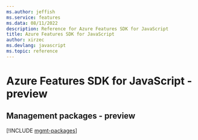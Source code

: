 ```yaml
---
ms.author: jeffish
ms.service: features
ms.data: 08/11/2022
description: Reference for Azure Features SDK for JavaScript
title: Azure Features SDK for JavaScript
author: xirzec
ms.devlang: javascript
ms.topic: reference
---
```

# Azure Features SDK for JavaScript - preview

## Management packages - preview
[!INCLUDE [mgmt-packages](features-mgmt-index.md)]